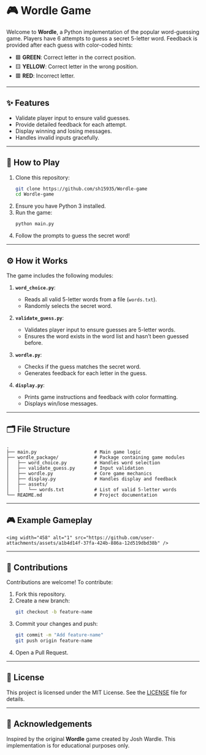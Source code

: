 
# 🎮 Wordle Game

Welcome to **Wordle**, a Python implementation of the popular word-guessing game. Players have 6 attempts to guess a secret 5-letter word. Feedback is provided after each guess with color-coded hints:

- 🟩 **GREEN**: Correct letter in the correct position.  
- 🟨 **YELLOW**: Correct letter in the wrong position.  
- 🟥 **RED**: Incorrect letter.

---

## ✨ Features  
- Validate player input to ensure valid guesses.  
- Provide detailed feedback for each attempt.  
- Display winning and losing messages.  
- Handles invalid inputs gracefully.  

---

## 🚀 How to Play  
1. Clone this repository:  
   ```bash
   git clone https://github.com/sh15935/Wordle-game
   cd Wordle-game
   ```
2. Ensure you have Python 3 installed.  
3. Run the game:  
   ```bash
   python main.py
   ```
4. Follow the prompts to guess the secret word!  

---

## ⚙️ How it Works  
The game includes the following modules:  
1. **`word_choice.py`**:  
   - Reads all valid 5-letter words from a file (`words.txt`).  
   - Randomly selects the secret word.  
   
2. **`validate_guess.py`**:  
   - Validates player input to ensure guesses are 5-letter words.  
   - Ensures the word exists in the word list and hasn’t been guessed before.  

3. **`wordle.py`**:  
   - Checks if the guess matches the secret word.  
   - Generates feedback for each letter in the guess.  

4. **`display.py`**:  
   - Prints game instructions and feedback with color formatting.  
   - Displays win/lose messages.  



---

## 🗂️ File Structure  
```
.
├── main.py                     # Main game logic
├── wordle_package/             # Package containing game modules
│   ├── word_choice.py          # Handles word selection
│   ├── validate_guess.py       # Input validation
│   ├── wordle.py               # Core game mechanics
│   ├── display.py              # Handles display and feedback
│   ├── assets/
│   │   └── words.txt           # List of valid 5-letter words
└── README.md                   # Project documentation
```


---

## 🎮 Example Gameplay  
```
<img width="458" alt="1" src="https://github.com/user-attachments/assets/a1b4d14f-37fa-424b-886a-12d519dbd38b" />

```

---

## 🤝 Contributions  
Contributions are welcome! To contribute:  
1. Fork this repository.  
2. Create a new branch:  
   ```bash
   git checkout -b feature-name
   ```  
3. Commit your changes and push:  
   ```bash
   git commit -m "Add feature-name"
   git push origin feature-name
   ```  
4. Open a Pull Request.  

---

## 📜 License  
This project is licensed under the MIT License. See the [LICENSE](LICENSE) file for details.  

---

## 🙌 Acknowledgements  
Inspired by the original **Wordle** game created by Josh Wardle. This implementation is for educational purposes only.  

